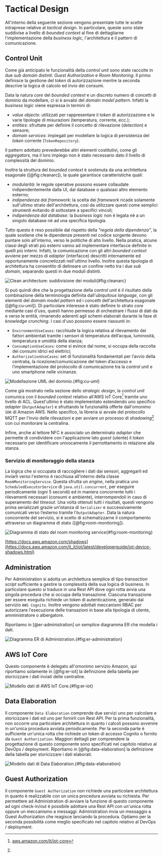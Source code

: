 # Tactical Design

All'interno della seguente sezione vengono presentate tutte le scelte intraprese
relative al _tactical design_. In particolare, queste sono state suddivise a
livello di _bounded context_ al fine di dettagliarne l'implementazione della
_business logic_, l'architettura e il pattern di comunicazione.

## Control Unit

Come già anticipato le funzionalità della _control unit_ sono state raccolte in
due _sub domain_ distinti: _Guest Authorization_ e _Room Monitoring_. Il primo
definisce la gestione del _token_ di autorizzazione mentre la seconda descrive
la logica di calcolo ed invio dei consumi.

Data la natura _core_ del _bounded context_ e un discreto numero di concetti di
dominio da modellare, ci si è avvalsi del _domain model pattern_. Infatti la
_business logic_ viene espressa in termini di:

- _value objects_: utilizzati per rappresentare il _token_ di autorizzazione e
  le varie tipologie di misurazioni (temperatura, corrente, ecc.);
- _entities_: sfruttate per definire il concetto di rilevazione (_detection_) e
  sensore;
- _domain services_: impiegati per modellare la logica di persistenza del
  _token_ corrente (`TokenRepository`).

Il pattern adottato prevederebbe altri elementi costitutivi, come gli
_aggregators_, ma il loro impiego non è stato necessario dato il livello di
complessità del dominio.

Inoltre la struttura del _bounded context_ è sostenuta da una architettura
esagonale ([@fig:cleanarc]), la quale garantisce caratteristiche quali:

- _modularità_: le regole operative possono essere collaudate indipendentemente
  dalla UI, dal database o qualsiasi altro elemento esterno;
- _indipendenza dai framework_: la scelta dei _framework_ ricade solamente
  sull'ultimo strato dell'architettura, così da utilizzare questi come semplici
  strumenti evitando di sottostare a specifici vincoli;
- _indipendenza dal database_: la _business logic_ non è legata nè a un singolo
  database nè ad una specifica tipologia.

Tutto questo è reso possibile dal rispetto della _"regola della dipendenza"_, la
quale sostiene che le dipendenze presenti nel codice sorgente devono puntare
solo all'interno, verso le politiche di alto livello. Nella pratica, alcune
classi degli strati più esterni vanno ad implementare interfacce definite in
quelli più interni. Infatti, la comunicazione con gli altri _bounded context_
avviene per mezzo di _adapter_ (interfacce) descritti internamente ed
opportunamente concretizzati nell'ultimo livello. Inoltre questa tipologia di
architettura ha consentito di delineare un confine netto tra i due _sub domain_,
separando questi in due moduli distinti.

![Clean architecture: suddivisione dei moduli](./images/cl-architecture.png){#fig:cleanarc}

Si può quindi dire che la progettazione della _control unit_ è il risultato
della combinazione della terminologia definita dall'_ubiquitous language_, con
gli elementi del _domain model pattern_ ed i concetti dell'architettura
esagonale ([@fig:cu-uml]). Di particolare interesse è stato definire lo strato
_core_ mediante casi d'uso, questi hanno permesso di orchestrare i flussi di
dati da e verso le entità, rimanendo aderenti agli schemi elaborati durante la
fase di _knowledge crunching_. I casi d'uso possono essere riassunti in:

- `EnvironmentUseCases`: racchiude la logica relativa al rilevamento dei fattori
  ambientali tramite i sensori di temperatura dell’acqua, luminosità,
  temperatura e umidità della stanza;
- `ConsumptionUseCases`: come si evince dal nome, si occupa della raccolta dei
  consumi idrici ed elettrici;
- `AuthorizationUseCases`: set di funzionalità fondamentali per l’avvio della
  centralia, la ricezione/comunicazione del token d’accesso e l’implementazione
  del protocollo di comunicazione tra la _control unit_ e uno smartphone nelle
  vicinanze.

![Modellazione UML del dominio.](./images/control-unit-uml.png){#fig:cu-uml}

Come già mostrato nella sezione dello _strategic design_, la _control unit_
comunica con il _bounded context_ relativo all'AWS IoT Core[^1] tramite uno
livello di ACL. Quest'ultimo è stato implementato estendendo uno specifico
_adapter_ (`OutputAdapter`) e sfruttando le funzionalità offerte dall'omonimo
`SDK` di Amazon AWS. Nello specifico, la libreria si avvale del protocollo MQTT
per l'invio delle rilevazioni e per avviare un processo di _shadowing_[^2] con
cui monitorare la centralina.

Infine, anche al lettore NFC è associato un determinato _adapter_ che permette
di condividere con l'applicazione lato _guest_ (utente) il _token_ necessario
per identificare univocamente il pernottamento in relazione alla stanza.

### Servizio di monitoraggio della stanza

La logica che si occupata di raccogliere i dati dai sensori, aggregarli ed
inviarli verso l'esterno è racchiusa all'interno della classe
`RoomMonitoringService`. Questa sfrutta un _engine_, nella pratica uno
`ScheduledExecutorService` di `java.util.concurrent`, per eseguire
periodicamente (ogni 5 secondi) ed in maniera concorrente tutti i rilevamenti
necessari (consumi e ambiente), interrompendoli in caso di superamento del
_timeout_. Una volta ottenuti tutti i risultati, questi vengono prima
serializzati grazie un’istanza di `Serializer` e successivamente comunicati
verso l’esterno tramite l’`OutputAdapter`. Data la natura concorrente del
servizio, si è scelto di schematizzarne il comportamento attraverso un diagramma
di stato ([@fig:room-monitoring]).

![Diagramma di stato del _room monitoring service_](./images/room-monitoring-service.jpeg){#fig:room-monitoring}

[^1]: [aws.amazon.com/it/iot-core](https://aws.amazon.com/it/iot-core/)
[^2]:
  [https://docs.aws.amazon.com/shadows](https://docs.aws.amazon.com/it_it/iot/latest/developerguide/iot-device-shadows.html)


## Administration

Per Administration si adotta un architettura semplice di tipo _transaction script_ sufficiente a gestire la complessità della sua logica di business.
In particolare questo si traduce in una Rest API dove ogni rotta avvia una singola procedura che si occupa della transazione.
Ciascuna transazione per essere eseguita richiede un token di autenticazione, generato dal servizio `AWS Cognito`. 
Inoltre vengono adottati meccanismi RBAC per autorizzare l'esecuzione delle transazioni in base alla tipologia di utente, amministratore o albergatore.

Riportiamo in [@er-administration] un semplice diagramma ER che modella i dati.

![Diagramma ER di _Administration_.](./images/er-admin.png){#fig:er-administration}

## AWS IoT Core

Questo componente è delegato all'omonimo servizio Amazon, qui riportiamo
solamente in [@fig:er-iot] la definizione della tabella per storicizzare i dati
inviati delle centraline.

![Modello dati di _AWS IoT Core_.](./images/er-iot.png){#fig:er-iot}

## Data Elaboration

Il componente `Data Elaboration` comprende due servizi uno per calcolare e
storicizzare i dati ed uno per fornirli con Rest API. Per la prima funzionalità,
non occorre una particolare architettura in quanto i calcoli possono avvenire in
un'unica procedura avviata periodicamente. Per la seconda parte è sufficiente
un'unica rotta che richiede un token di accesso Cognito o fornito da `Guest
Authorization`. Maggiori dettagli per comprendere la progettazione di questo
componente sono specificati nel capitolo relativo al DevOps / deployment. Riportiamo in [@fig:data-elaboration] la definizione della tabella per storicizzare i dati elaborati.

![Modello dati di _Data Elaboration_.](./images/er-elaboration.png){#fig:data-elaboration}

## Guest Authorization

Il componente `Guest Authorization` non richiede una particolare architettura in
quanto è realizzabile con un unica procedura avviata su richiesta. Per
permettere ad Administration di avviare la funzione di questo componente ad ogni
check-in/out è possibile adottare una Rest API con un'unica rotta oppure un
meccanismo a messaggi: Administration invia un messaggio a Guest Authorization
che reagisce lanciando la procedura. Optiamo per la seconda possibilità come
meglio specificato nel capitolo relativo al DevOps / deployment.
